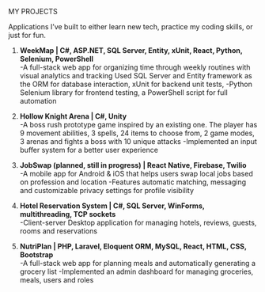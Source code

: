 MY PROJECTS

Applications I’ve built to either learn new tech, practice my coding skills, or just for fun. 

1) **WeekMap | C#, ASP.NET, SQL Server, Entity, xUnit, React, Python, Selenium, PowerShell**  
-A full-stack web app for organizing time through weekly routines with visual analytics and tracking
Used SQL Server and Entity framework as the ORM for database interaction, xUnit for backend unit tests, 
-Python Selenium library for frontend testing, a PowerShell script for full automation

2) **Hollow Knight Arena | C#, Unity**  
-A boss rush prototype game inspired by an existing one. The player has 9 movement abilities, 3 spells, 
24 items to choose from, 2 game modes, 3 arenas and fights a boss with 10 unique attacks
-Implemented an input buffer system for a better user experience

3) **JobSwap (planned, still in progress) | React Native, Firebase, Twilio**  
-A mobile app for Android & iOS that helps users swap local jobs based on profession and location 
-Features automatic matching, messaging and customizable privacy settings for profile visibility

4) **Hotel Reservation System | C#, SQL Server, WinForms, multithreading, TCP sockets**  
-Client-server Desktop application for managing hotels, reviews, guests, rooms and reservations

5) **NutriPlan | PHP, Laravel, Eloquent ORM, MySQL, React, HTML, CSS, Bootstrap**  
-A full-stack web app for planning meals and automatically generating a grocery list
-Implemented an admin dashboard for managing groceries, meals, users and roles